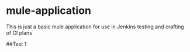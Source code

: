 mule-application
================

This is just a basic mule application for use in Jenkins testing and crafting of CI plans



##Test 1
